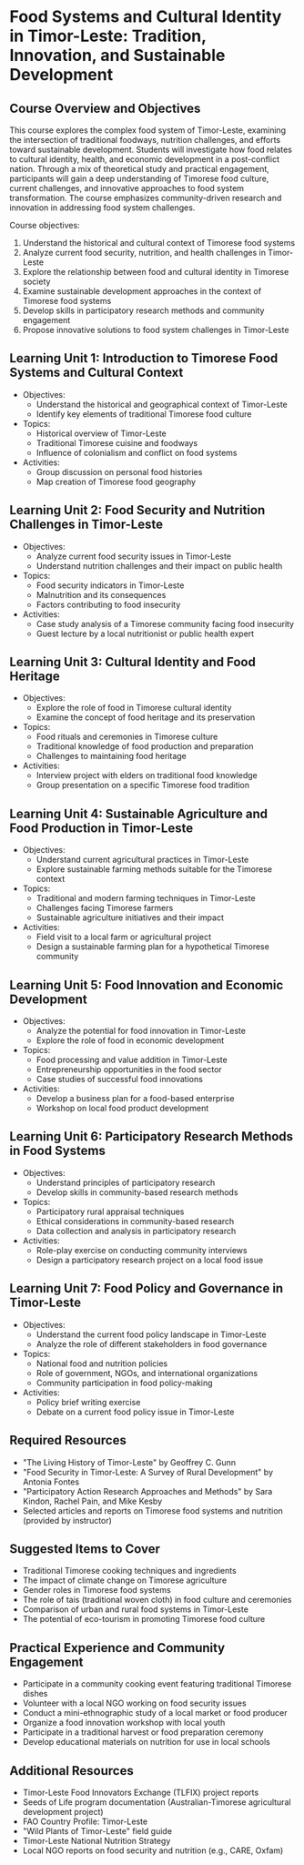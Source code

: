 # Food Systems and Cultural Identity in Timor-Leste: Tradition, Innovation, and Sustainable Development

## Course Overview and Objectives

This course explores the complex food system of Timor-Leste, examining the intersection of traditional foodways, nutrition challenges, and efforts toward sustainable development. Students will investigate how food relates to cultural identity, health, and economic development in a post-conflict nation. Through a mix of theoretical study and practical engagement, participants will gain a deep understanding of Timorese food culture, current challenges, and innovative approaches to food system transformation. The course emphasizes community-driven research and innovation in addressing food system challenges.

Course objectives:
1. Understand the historical and cultural context of Timorese food systems
2. Analyze current food security, nutrition, and health challenges in Timor-Leste
3. Explore the relationship between food and cultural identity in Timorese society
4. Examine sustainable development approaches in the context of Timorese food systems
5. Develop skills in participatory research methods and community engagement
6. Propose innovative solutions to food system challenges in Timor-Leste

## Learning Unit 1: Introduction to Timorese Food Systems and Cultural Context
- Objectives:
  * Understand the historical and geographical context of Timor-Leste
  * Identify key elements of traditional Timorese food culture
- Topics:
  * Historical overview of Timor-Leste
  * Traditional Timorese cuisine and foodways
  * Influence of colonialism and conflict on food systems
- Activities:
  * Group discussion on personal food histories
  * Map creation of Timorese food geography

## Learning Unit 2: Food Security and Nutrition Challenges in Timor-Leste
- Objectives:
  * Analyze current food security issues in Timor-Leste
  * Understand nutrition challenges and their impact on public health
- Topics:
  * Food security indicators in Timor-Leste
  * Malnutrition and its consequences
  * Factors contributing to food insecurity
- Activities:
  * Case study analysis of a Timorese community facing food insecurity
  * Guest lecture by a local nutritionist or public health expert

## Learning Unit 3: Cultural Identity and Food Heritage
- Objectives:
  * Explore the role of food in Timorese cultural identity
  * Examine the concept of food heritage and its preservation
- Topics:
  * Food rituals and ceremonies in Timorese culture
  * Traditional knowledge of food production and preparation
  * Challenges to maintaining food heritage
- Activities:
  * Interview project with elders on traditional food knowledge
  * Group presentation on a specific Timorese food tradition

## Learning Unit 4: Sustainable Agriculture and Food Production in Timor-Leste
- Objectives:
  * Understand current agricultural practices in Timor-Leste
  * Explore sustainable farming methods suitable for the Timorese context
- Topics:
  * Traditional and modern farming techniques in Timor-Leste
  * Challenges facing Timorese farmers
  * Sustainable agriculture initiatives and their impact
- Activities:
  * Field visit to a local farm or agricultural project
  * Design a sustainable farming plan for a hypothetical Timorese community

## Learning Unit 5: Food Innovation and Economic Development
- Objectives:
  * Analyze the potential for food innovation in Timor-Leste
  * Explore the role of food in economic development
- Topics:
  * Food processing and value addition in Timor-Leste
  * Entrepreneurship opportunities in the food sector
  * Case studies of successful food innovations
- Activities:
  * Develop a business plan for a food-based enterprise
  * Workshop on local food product development

## Learning Unit 6: Participatory Research Methods in Food Systems
- Objectives:
  * Understand principles of participatory research
  * Develop skills in community-based research methods
- Topics:
  * Participatory rural appraisal techniques
  * Ethical considerations in community-based research
  * Data collection and analysis in participatory research
- Activities:
  * Role-play exercise on conducting community interviews
  * Design a participatory research project on a local food issue

## Learning Unit 7: Food Policy and Governance in Timor-Leste
- Objectives:
  * Understand the current food policy landscape in Timor-Leste
  * Analyze the role of different stakeholders in food governance
- Topics:
  * National food and nutrition policies
  * Role of government, NGOs, and international organizations
  * Community participation in food policy-making
- Activities:
  * Policy brief writing exercise
  * Debate on a current food policy issue in Timor-Leste

## Required Resources

- "The Living History of Timor-Leste" by Geoffrey C. Gunn
- "Food Security in Timor-Leste: A Survey of Rural Development" by Antonia Fontes
- "Participatory Action Research Approaches and Methods" by Sara Kindon, Rachel Pain, and Mike Kesby
- Selected articles and reports on Timorese food systems and nutrition (provided by instructor)

## Suggested Items to Cover

- Traditional Timorese cooking techniques and ingredients
- The impact of climate change on Timorese agriculture
- Gender roles in Timorese food systems
- The role of tais (traditional woven cloth) in food culture and ceremonies
- Comparison of urban and rural food systems in Timor-Leste
- The potential of eco-tourism in promoting Timorese food culture

## Practical Experience and Community Engagement

- Participate in a community cooking event featuring traditional Timorese dishes
- Volunteer with a local NGO working on food security issues
- Conduct a mini-ethnographic study of a local market or food producer
- Organize a food innovation workshop with local youth
- Participate in a traditional harvest or food preparation ceremony
- Develop educational materials on nutrition for use in local schools

## Additional Resources

- Timor-Leste Food Innovators Exchange (TLFIX) project reports
- Seeds of Life program documentation (Australian-Timorese agricultural development project)
- FAO Country Profile: Timor-Leste
- "Wild Plants of Timor-Leste" field guide
- Timor-Leste National Nutrition Strategy
- Local NGO reports on food security and nutrition (e.g., CARE, Oxfam)
